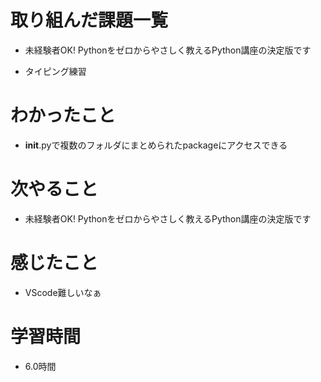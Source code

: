 # 取り組んだ課題一覧

- 未経験者OK! Pythonをゼロからやさしく教えるPython講座の決定版です

- タイピング練習

# わかったこと

- __init__.pyで複数のフォルダにまとめられたpackageにアクセスできる

# 次やること

- 未経験者OK! Pythonをゼロからやさしく教えるPython講座の決定版です

# 感じたこと

- VScode難しいなぁ

# 学習時間

- 6.0時間
